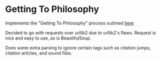Getting To Philosophy
==========

Implements the "Getting To Philosophy" process outlined <a href="http://en.wikipedia.org/wiki/Wikipedia:Getting_to_Philosophy"> here </a>

Decided to go with requests over urllib2 due to urllib2's flaws. Request is nice and easy to use, as is BeautifulSoup.

Does some extra parsing to ignore certain tags such as citation jumps, citation articles, and sound files.
